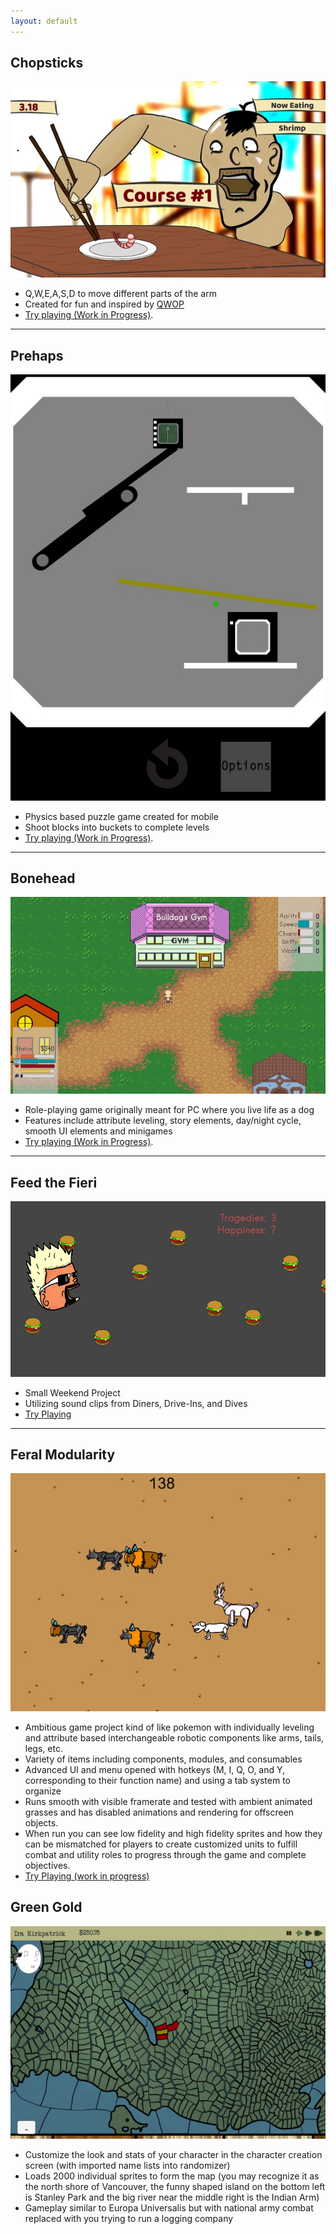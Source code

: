 ```yaml
---
layout: default
---
```


## Chopsticks

[![Chopsticks Screenshot](/assets/img/ChopsticksScreenshot.jpg)](./assets/unity/ChopsticksWebBuild/chopsticks.html)

* Q,W,E,A,S,D to move different parts of the arm
* Created for fun and inspired by [QWOP](http://www.foddy.net/Athletics.html)
* [Try playing (Work in Progress)](./assets/unity/ChopsticksWebBuild/chopsticks.html).

* * *

## Prehaps

[![Prehaps Screenshot](/assets/img/PrehapsScreenshot.jpg)](./assets/unity/PrehapsWebBuild/prehaps.html)

* Physics based puzzle game created for mobile
* Shoot blocks into buckets to complete levels
* [Try playing (Work in Progress)](./assets/unity/PrehapsWebBuild/prehaps.html).

* * *

## Bonehead

[![Bonehead Screenshot](/assets/img/BoneheadScreenshot.jpg)](./assets/unity/PrehapsWebBuild/bonehead.html)

* Role-playing game originally meant for PC where you live life as a dog
* Features include attribute leveling, story elements, day/night cycle, smooth UI elements and minigames
* [Try playing (Work in Progress)](./assets/unity/BoneheadWebBuild/bonehead.html).

* * *

## Feed the Fieri

[![Feed the Fieri Screenshot](/assets/img/FeedTheFieriScreenshot.jpg)](./assets/unity/FeedTheFieriWebBuild/feedthefieri.html)

* Small Weekend Project
* Utilizing sound clips from Diners, Drive-Ins, and Dives
* [Try Playing](./assets/unity/FeedTheFieriWebBuild/feedthefieri.html)

* * *

## Feral Modularity

[![Feral Modularity Screenshot](/assets/img/FeralModularityScreenshot.jpg)](./assets/unity/FeralModularityWebBuild/feralmodularity.html)

* Ambitious game project kind of like pokemon with individually leveling and attribute based interchangeable robotic components like arms, tails, legs, etc.
* Variety of items including components, modules, and consumables
* Advanced UI and menu opened with hotkeys (M, I, Q, O, and Y, corresponding to their function name) and using a tab system to organize
* Runs smooth with visible framerate and tested with ambient animated grasses and has disabled animations and rendering for offscreen objects.
* When run you can see low fidelity and high fidelity sprites and how they can be mismatched for players to create customized units to fulfill combat and utility roles to progress through the game and complete objectives.
* [Try Playing (work in progress)](./assets/unity/FeralModularityWebBuild/feralmodularity.html)

## Green Gold

[![Green Gold Screenshot](/assets/img/GreenGoldScreenshot.jpg)](./assets/unity/GreenGoldWebBuild/greengold.html)

* Customize the look and stats of your character in the character creation screen (with imported name lists into randomizer)
* Loads 2000 individual sprites to form the map (you may recognize it as the north shore of Vancouver, the funny shaped island on the bottom left is Stanley Park and the big river near the middle right is the Indian Arm)
* Gameplay similar to Europa Universalis but with national army combat replaced with you trying to run a logging company